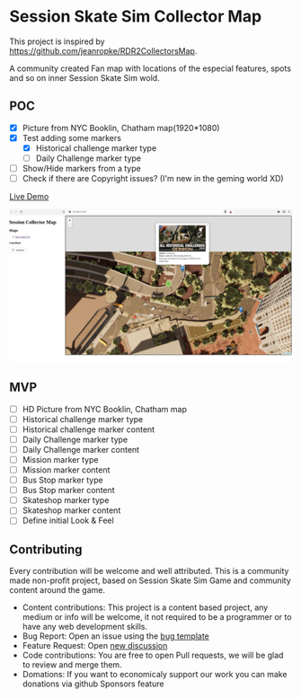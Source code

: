 # Session Skate Sim Collector Map

This project is inspired by <https://github.com/jeanropke/RDR2CollectorsMap>.

A community created Fan map with locations of the especial features, spots and so on inner Session Skate Sim wold.

## POC

- [x] Picture from NYC Booklin, Chatham map(1920*1080)  
- [x] Test adding some markers
  - [x] Historical challenge marker type
  - [ ] Daily Challenge marker type
- [ ] Show/Hide markers from a type
- [ ] Check if there are Copyright issues? (I'm new in the geming world XD)

[Live Demo](https://kpicaza.github.io/scm/)

![Session Collector Map POC](./scm-pic-1.jpg)

## MVP

- [ ] HD Picture from NYC Booklin, Chatham map  
- [ ] Historical challenge marker type
- [ ] Historical challenge marker content
- [ ] Daily Challenge marker type
- [ ] Daily Challenge marker content
- [ ] Mission marker type
- [ ] Mission marker content
- [ ] Bus Stop marker type
- [ ] Bus Stop marker content
- [ ] Skateshop marker type
- [ ] Skateshop marker content
- [ ] Define initial Look & Feel

## Contributing

Every contribution will be welcome and well attributed. This is a community made non-profit project, based on Session Skate Sim Game and community content around the game.

- Content contributions: This project is a content based project, any medium or info will be welcome, it not required to be a programmer or to have any web development skills.
- Bug Report: Open an issue using the [bug template](https://github.com/kpicaza/scm/issues/new?assignees=kpicaza&labels=bug%2Ctriage&template=bug.yml&title=%5BBug%5D%3A+)
- Feature Request: Open [new discussion](https://github.com/kpicaza/scm/discussions)
- Code contributions: You are free to open Pull requests, we will be glad to review and merge them.
- Domations: If you want to economicaly support our work you can make donations via github Sponsors feature
